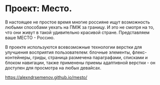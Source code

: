 # Проект: Место.

В настоящее не простое время многие россияне ищут возможность любыми способами уехать на ПМЖ за границу. И это не смотря на то, что они живут в такой удивительно красивой стране. Представляем ваше МЕСТО - Россию.

В проекте используются всевозможные технологии верстки для улучшения восприятия пользователем: блочные элементы, флекс-контейнеры, гриды, страница размечена параграфами, списками и блоком навигации, также применены приемы адаптивной верстки - он доступен для просмотра на любых девайсах.

https://alexndrsemenov.github.io/mesto/
